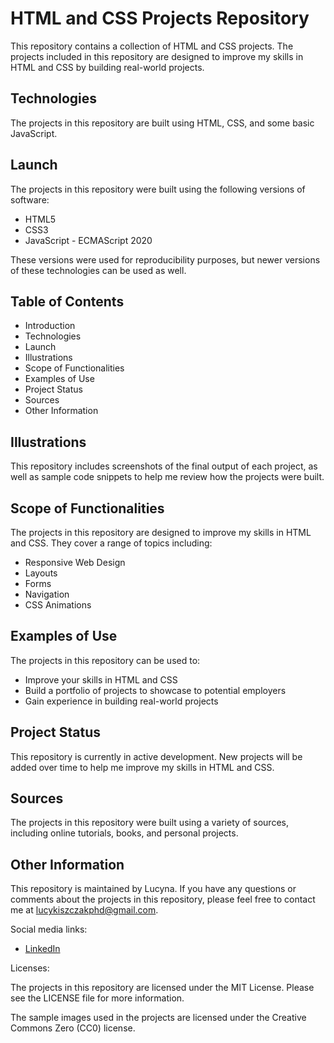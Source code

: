 <!DOCTYPE html>
<html>
<head>
	<title>HTML and CSS Projects Repository</title>
</head>
<body>
	<h1>HTML and CSS Projects Repository</h1>
	<p>This repository contains a collection of HTML and CSS projects. The projects included in this repository are designed to improve my skills in HTML and CSS by building real-world projects.</p>
	<h2>Technologies</h2>
	<p>The projects in this repository are built using HTML, CSS, and some basic JavaScript.</p>
	<h2>Launch</h2>
	<p>The projects in this repository were built using the following versions of software:</p>
	<ul>
		<li>HTML5</li>
		<li>CSS3</li>
		<li>JavaScript - ECMAScript 2020</li>
	</ul>
	<p>These versions were used for reproducibility purposes, but newer versions of these technologies can be used as well.</p>
	<h2>Table of Contents</h2>
	<ul>
		<li>Introduction</li>
		<li>Technologies</li>
		<li>Launch</li>
		<li>Illustrations</li>
		<li>Scope of Functionalities</li>
		<li>Examples of Use</li>
		<li>Project Status</li>
		<li>Sources</li>
		<li>Other Information</li>
	</ul>
	<h2>Illustrations</h2>
	<p>This repository includes screenshots of the final output of each project, as well as sample code snippets to help me review how the projects were built.</p>
	<h2>Scope of Functionalities</h2>
	<p>The projects in this repository are designed to improve my skills in HTML and CSS. They cover a range of topics including:</p>
	<ul>
		<li>Responsive Web Design</li>
		<li>Layouts</li>
		<li>Forms</li>
		<li>Navigation</li>
		<li>CSS Animations</li>
	</ul>
	<h2>Examples of Use</h2>
	<p>The projects in this repository can be used to:</p>
	<ul>
		<li>Improve your skills in HTML and CSS</li>
		<li>Build a portfolio of projects to showcase to potential employers</li>
		<li>Gain experience in building real-world projects</li>
	</ul>
	<h2>Project Status</h2>
	<p>This repository is currently in active development. New projects will be added over time to help me improve my skills in HTML and CSS.</p>
	<h2>Sources</h2>
	<p>The projects in this repository were built using a variety of sources, including online tutorials, books, and personal projects.</p>
	<h2>Other Information</h2>
	<p>This repository is maintained by Lucyna. If you have any questions or comments about the projects in this repository, please feel free to contact me at <a href="mailto:lucykiszczakphd@gmail.com">lucykiszczakphd@gmail.com</a>.</p>
	<p>Social media links:</p>
	<ul>
		<li><a href="https://www.linkedin.com/in/lucynakiszczak/">LinkedIn</a></li>
	</ul>
	<p>Licenses:</p>
	<p>The projects in this repository are licensed under the MIT License. Please see the LICENSE file for more information.</p>
	<p>The sample images used in the projects are licensed under the Creative Commons Zero (CC0) license.</p>
</body>
</html>
